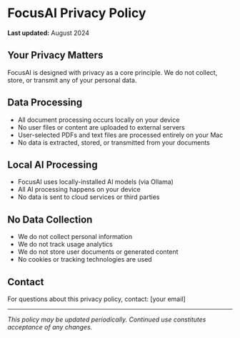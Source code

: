   # FocusAI Privacy Policy

  **Last updated:** August 2024

  ## Your Privacy Matters
  FocusAI is designed with privacy as a core principle. We do not collect, store, or transmit any of your personal data.

  ## Data Processing
  - All document processing occurs locally on your device
  - No user files or content are uploaded to external servers
  - User-selected PDFs and text files are processed entirely on your Mac
  - No data is extracted, stored, or transmitted from your documents

  ## Local AI Processing
  - FocusAI uses locally-installed AI models (via Ollama)
  - All AI processing happens on your device
  - No data is sent to cloud services or third parties

  ## No Data Collection
  - We do not collect personal information
  - We do not track usage analytics
  - We do not store user documents or generated content
  - No cookies or tracking technologies are used

  ## Contact
  For questions about this privacy policy, contact: [your email]

  ---

  *This policy may be updated periodically. Continued use constitutes acceptance of any changes.*
